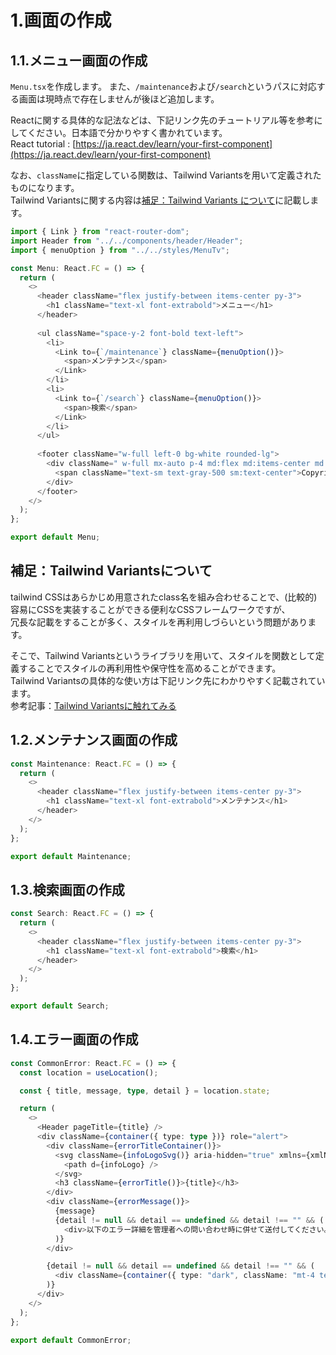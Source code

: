# 1.画面の作成

## 1.1.メニュー画面の作成

`Menu.tsx`を作成します。
また、`/maintenance`および`/search`というパスに対応する画面は現時点で存在しませんが後ほど追加します。

Reactに関する具体的な記法などは、下記リンク先のチュートリアル等を参考にしてください。日本語で分かりやすく書かれています。  
React tutorial : [https://ja.react.dev/learn/your-first-component](https://ja.react.dev/learn/your-first-component)

なお、`className`に指定している関数は、Tailwind Variantsを用いて定義されたものになります。  
Tailwind Variantsに関する内容は[補足：Tailwind Variants について](#補足tailwind-variants-について)に記載します。

```typescript
import { Link } from "react-router-dom";
import Header from "../../components/header/Header";
import { menuOption } from "../../styles/MenuTv";

const Menu: React.FC = () => {
  return (
    <>
      <header className="flex justify-between items-center py-3">
        <h1 className="text-xl font-extrabold">メニュー</h1>
      </header>
      
      <ul className="space-y-2 font-bold text-left">
        <li>
          <Link to={`/maintenance`} className={menuOption()}>
            <span>メンテナンス</span>
          </Link>
        </li>
        <li>
          <Link to={`/search`} className={menuOption()}>
            <span>検索</span>
          </Link>
        </li>
      </ul>
      
      <footer className="w-full left-0 bg-white rounded-lg">
        <div className=" w-full mx-auto p-4 md:flex md:items-center md:justify-between">
          <span className="text-sm text-gray-500 sm:text-center">Copyright 2024 hoge All Rights Reserved.</span>
        </div>
      </footer>
    </>
  );
};

export default Menu;
```

## 補足：Tailwind Variantsについて

tailwind CSSはあらかじめ用意されたclass名を組み合わせることで、(比較的)容易にCSSを実装することができる便利なCSSフレームワークですが、  
冗長な記載をすることが多く、スタイルを再利用しづらいという問題があります。

そこで、Tailwind Variantsというライブラリを用いて、スタイルを関数として定義することでスタイルの再利用性や保守性を高めることができます。  
Tailwind Variantsの具体的な使い方は下記リンク先にわかりやすく記載されています。  
参考記事：[Tailwind Variantsに触れてみる](https://zenn.dev/yend724/articles/20230603-wgnqrgmj8kymzpev)

## 1.2.メンテナンス画面の作成

```typescript :Maintenance.tsx
const Maintenance: React.FC = () => {
  return (
    <>
      <header className="flex justify-between items-center py-3">
        <h1 className="text-xl font-extrabold">メンテナンス</h1>
      </header>
    </>
  );
};

export default Maintenance;
```

## 1.3.検索画面の作成

```typescript :Search.tsx
const Search: React.FC = () => {
  return (
    <>
      <header className="flex justify-between items-center py-3">
        <h1 className="text-xl font-extrabold">検索</h1>
      </header>
    </>
  );
};

export default Search;
```

## 1.4.エラー画面の作成

```typescript
const CommonError: React.FC = () => {
  const location = useLocation();

  const { title, message, type, detail } = location.state;

  return (
    <>
      <Header pageTitle={title} />
      <div className={container({ type: type })} role="alert">
        <div className={errorTitleContainer()}>
          <svg className={infoLogoSvg()} aria-hidden="true" xmlns={xmlNameSpace} fill="currentColor" viewBox="0 0 20 20">
            <path d={infoLogo} />
          </svg>
          <h3 className={errorTitle()}>{title}</h3>
        </div>
        <div className={errorMessage()}>
          {message}
          {detail != null && detail == undefined && detail !== "" && (
            <div>以下のエラー詳細を管理者への問い合わせ時に併せて送付してください。</div>
          )}
        </div>

        {detail != null && detail == undefined && detail !== "" && (
          <div className={container({ type: "dark", className: "mt-4 text-left" })}>{detail}</div>
        )}
      </div>
    </>
  );
};

export default CommonError;
```